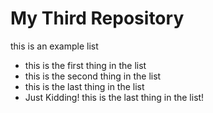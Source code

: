 # My Third Repository 

this is an example list
* this is the first thing in the list
* this is the second thing in the list
* this is the last thing in the list
* Just Kidding! this is the last thing in the list!

